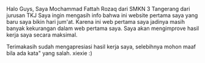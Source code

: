 Halo Guys, Saya Mochammad Fattah Rozaq dari SMKN 3 Tangerang dari jurusan TKJ
Saya ingin mengasih info bahwa ini website pertama saya yang baru saya bikin hari jum'at.
Karena ini web pertama saya jadinya masih banyak kekurangan dalam web pertama saya. Saya akan mengimprove hasil kerja saya secara maksimal.

Terimakasih sudah mengapresiasi hasil kerja saya, selebihnya mohon maaf bila ada kata" yang salah.
xiexie :)
